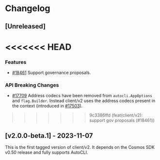 <!--
Guiding Principles:

Changelogs are for humans, not machines.
There should be an entry for every single version.
The same types of changes should be grouped.
Versions and sections should be linkable.
The latest version comes first.
The release date of each version is displayed.
Mention whether you follow Semantic Versioning.

Usage:

Change log entries are to be added to the Unreleased section under the
appropriate stanza (see below). Each entry should ideally include a tag and
the Github issue reference in the following format:

* (<tag>) \#<issue-number> message

The issue numbers will later be link-ified during the release process so you do
not have to worry about including a link manually, but you can if you wish.

Types of changes (Stanzas):

"Features" for new features.
"Improvements" for changes in existing functionality.
"Deprecated" for soon-to-be removed features.
"Bug Fixes" for any bug fixes.
"Client Breaking" for breaking Protobuf, gRPC and REST routes used by end-users.
"CLI Breaking" for breaking CLI commands.
"API Breaking" for breaking exported APIs used by developers building on SDK.
Ref: https://keepachangelog.com/en/1.0.0/
-->

# Changelog

## [Unreleased]

<<<<<<< HEAD
=======
<!-- ## [v2.1.0-beta.1] to be tagged after v0.51 final or in SDK agnostic version -->

### Features

* [#18461](https://github.com/cosmos/cosmos-sdk/pull/18461) Support governance proposals.

### API Breaking Changes

* [#17709](https://github.com/cosmos/cosmos-sdk/pull/17709) Address codecs have been removed from `autocli.AppOptions` and `flag.Builder`. Instead client/v2 uses the address codecs present in the context (introduced in [#17503](https://github.com/cosmos/cosmos-sdk/pull/17503)).

>>>>>>> 9c3386ffd (feat(client/v2): support gov proposals (#18461))
## [v2.0.0-beta.1] - 2023-11-07

This is the first tagged version of client/v2.
It depends on the Cosmos SDK v0.50 release and fully supports AutoCLI.
